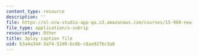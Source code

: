 ```yaml
---
content_type: resource
description: ''
file: https://ol-ocw-studio-app-qa.s3.amazonaws.com/courses/15-960-new-executive-thinking-social-impact-technology-projects-fall-2017-spring-2018/b3a4a3443a7452d0bc8bc8aa927bc3a8_HaySEpWEsdU.vtt
file_type: application/x-subrip
resourcetype: Other
title: 3play caption file
uid: b3a4a344-3a74-52d0-bc8b-c8aa927bc3a8
---
```

